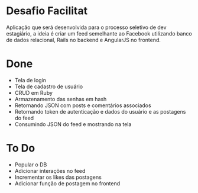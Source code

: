 # Desafio Facilitat
Aplicação que será desenvolvida para o processo seletivo de dev estagiário, a ideia é criar um feed semelhante ao Facebook utilizando banco de dados relacional, Rails no backend e AngularJS no frontend.

# Done
  - Tela de login
  - Tela de cadastro de usuário
  - CRUD em Ruby
  - Armazenamento das senhas em hash
  - Retornando JSON com posts e comentários associados
  - Retornando token de autenticação e dados do usuário e as postagens do feed
  - Consumindo JSON do feed e mostrando na tela

# To Do
   - Popular o DB
   - Adicionar interações no feed
   - Incrementar os likes das postagens
   - Adicionar função de postagem no frontend